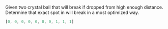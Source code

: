 Given two crystal ball that will break if dropped from high enough distance. Determine that exact spot in will 
break in a most optimized way. 
```js
[0, 0, 0, 0, 0, 0, 0, 1, 1, 1]
```
